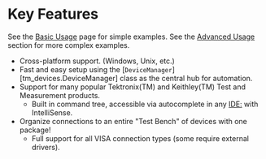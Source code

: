 # Key Features

See the [Basic Usage](./basic_usage.md) page for simple examples. See the
[Advanced Usage](advanced/advanced_usage.md) section for more
complex examples.

- Cross-platform support. (Windows, Unix, etc.)
- Fast and easy setup using the
    [`DeviceManager`][tm_devices.DeviceManager] class as the central hub
    for automation.
- Support for many popular Tektronix(TM) and Keithley(TM) Test and Measurement
    products.
    - Built in command tree, accessible via autocomplete in any <IDE:> with
        IntelliSense.
- Organize connections to an entire "Test Bench" of devices with one package!
    - Full support for all VISA connection types (some require external drivers).
